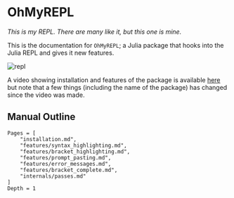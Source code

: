 # OhMyREPL

*This is my REPL. There are many like it, but this one is mine.*

This is the documentation for `OhMyREPL`; a Julia package that hooks into the Julia REPL and gives it new features.

![repl](https://i.imgur.com/wtR0ASD.png)

A video showing installation and features of the package is available [here](https://www.youtube.com/watch?v=lTLPAOLLbTU) but note that a few things (including the name of the package) has changed since the video was made.

## Manual Outline

```@contents
Pages = [
    "installation.md",
    "features/syntax_highlighting.md",
    "features/bracket_highlighting.md",
    "features/prompt_pasting.md",
    "features/error_messages.md",
    "features/bracket_complete.md",
    "internals/passes.md"
]
Depth = 1
```

